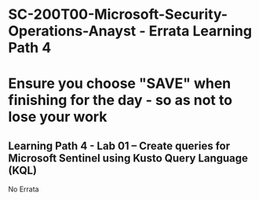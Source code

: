 # SC-200T00-Microsoft-Security-Operations-Anayst - Errata Learning Path 4
# Ensure you choose "SAVE" when finishing for the day - so as not to lose your work

## Learning Path 4 - Lab 01 – Create queries for Microsoft Sentinel using Kusto Query Language (KQL)

No Errata <br>